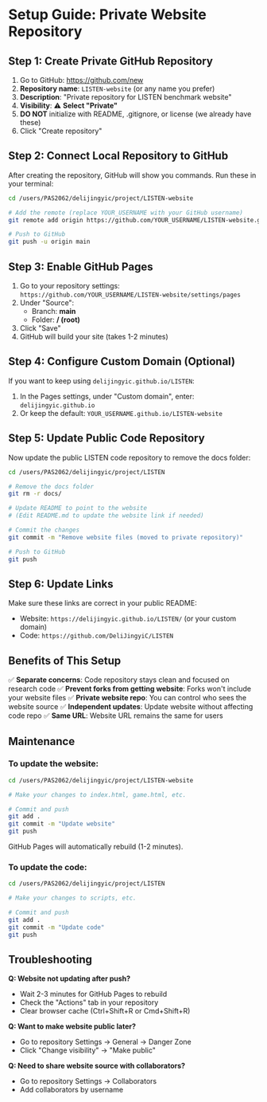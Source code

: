 # Setup Guide: Private Website Repository

## Step 1: Create Private GitHub Repository

1. Go to GitHub: https://github.com/new
2. **Repository name**: `LISTEN-website` (or any name you prefer)
3. **Description**: "Private repository for LISTEN benchmark website"
4. **Visibility**: ⚠️ **Select "Private"**
5. **DO NOT** initialize with README, .gitignore, or license (we already have these)
6. Click "Create repository"

## Step 2: Connect Local Repository to GitHub

After creating the repository, GitHub will show you commands. Run these in your terminal:

```bash
cd /users/PAS2062/delijingyic/project/LISTEN-website

# Add the remote (replace YOUR_USERNAME with your GitHub username)
git remote add origin https://github.com/YOUR_USERNAME/LISTEN-website.git

# Push to GitHub
git push -u origin main
```

## Step 3: Enable GitHub Pages

1. Go to your repository settings: `https://github.com/YOUR_USERNAME/LISTEN-website/settings/pages`
2. Under "Source":
   - Branch: **main**
   - Folder: **/ (root)**
3. Click "Save"
4. GitHub will build your site (takes 1-2 minutes)

## Step 4: Configure Custom Domain (Optional)

If you want to keep using `delijingyic.github.io/LISTEN`:

1. In the Pages settings, under "Custom domain", enter: `delijingyic.github.io`
2. Or keep the default: `YOUR_USERNAME.github.io/LISTEN-website`

## Step 5: Update Public Code Repository

Now update the public LISTEN code repository to remove the docs folder:

```bash
cd /users/PAS2062/delijingyic/project/LISTEN

# Remove the docs folder
git rm -r docs/

# Update README to point to the website
# (Edit README.md to update the website link if needed)

# Commit the changes
git commit -m "Remove website files (moved to private repository)"

# Push to GitHub
git push
```

## Step 6: Update Links

Make sure these links are correct in your public README:

- Website: `https://delijingyic.github.io/LISTEN/` (or your custom domain)
- Code: `https://github.com/DeliJingyiC/LISTEN`

## Benefits of This Setup

✅ **Separate concerns**: Code repository stays clean and focused on research code
✅ **Prevent forks from getting website**: Forks won't include your website files
✅ **Private website repo**: You can control who sees the website source
✅ **Independent updates**: Update website without affecting code repo
✅ **Same URL**: Website URL remains the same for users

## Maintenance

### To update the website:

```bash
cd /users/PAS2062/delijingyic/project/LISTEN-website

# Make your changes to index.html, game.html, etc.

# Commit and push
git add .
git commit -m "Update website"
git push
```

GitHub Pages will automatically rebuild (1-2 minutes).

### To update the code:

```bash
cd /users/PAS2062/delijingyic/project/LISTEN

# Make your changes to scripts, etc.

# Commit and push
git add .
git commit -m "Update code"
git push
```

## Troubleshooting

**Q: Website not updating after push?**
- Wait 2-3 minutes for GitHub Pages to rebuild
- Check the "Actions" tab in your repository
- Clear browser cache (Ctrl+Shift+R or Cmd+Shift+R)

**Q: Want to make website public later?**
- Go to repository Settings → General → Danger Zone
- Click "Change visibility" → "Make public"

**Q: Need to share website source with collaborators?**
- Go to repository Settings → Collaborators
- Add collaborators by username


